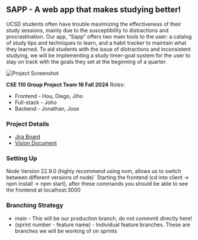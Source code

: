 ## SAPP - A web app that makes studying better!

UCSD students often have trouble maximizing the effectiveness of their study sessions, mainly due to the susceptibility to distractions and procrastination. Our app, “Sapp” offers two main tools to the user: a catalog of study tips and techniques to learn, and a habit tracker to maintain what they learned. To aid students with the issue of distractions and inconsistent studying, we will be implementing a study timer-goal system for the user to stay on track with the goals they set at the beginning of a quarter. 

![Project Screenshot](https://cdn.discordapp.com/attachments/1291885101835223088/1304241751552426067/image.png?ex=672ead49&is=672d5bc9&hm=93cd892e51a3c0941baaa70e02127a4f44d84c157feed1d77374a347e4d10fbb&)

**CSE 110 Group Project Team 16 Fall 2024**
Roles:
* Frontend - Hou, Diego, Jiho
* Full-stack - Joho
* Backend - Jonathan, Jose

### Project Details
* [Jira Board](https://jonatuanh.atlassian.net/jira/software/projects/TEAM16/boards/3/timeline?shared=&atlOrigin=eyJpIjoiMDE0NDlkOTdiOTEyNDlmYWEwNGQzZjlkZGJiNjUwY2YiLCJwIjoiaiJ9)
* [Vision Document](https://docs.google.com/document/d/1riDNXX01jxAQ4H5liydB1oNyp8TTPLuVSikaDNFcDe0/edit?tab=t.0)

### Setting Up
Node Version 22.9.0 (highly recommend using nvm, allows us to switch between different versions of node)`
Starting the frontend (cd into client -> npm install -> npm start), after these commands you should be able to see the frontend at localhost:3000

### Branching Strategy
* main - This will be our production branch, do not commmit directly here!
* (sprint number - feature name) - Individual feature branches. These are branches we will be working of on sprints




